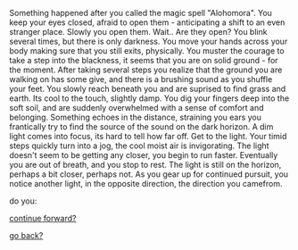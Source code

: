 Something happened after you called the magic spell "Alohomora".  You keep your eyes closed, afraid to open them - anticipating a shift to an even stranger place.  Slowly you open them.  Wait..  Are they open?  You blink several times, but there is only darkness.  You move your hands across your body making sure that you still exits, physically.  You muster the courage to take a step into the blackness, it seems that you are on solid ground - for the moment.  After taking several steps you realize that the ground you are walking on has some give, and there is a brushing sound as you shuffle your feet.  You slowly reach beneath you and are suprised to find grass and earth.  Its cool to the touch, slightly damp.  You dig your fingers deep into the soft soil, and are suddenly overwhelmed with a sense of comfort and belonging.  Something echoes in the distance, straining you ears you frantically try to find the source of the sound on the dark horizon.  A dim light comes into focus, its hard to tell how far off.  Get to the light. Your timid steps quickly turn into a jog, the cool moist air is invigorating.  The light doesn't seem to be getting any closer, you begin to run faster.  Eventually you are out of breath, and you stop to rest.  The light is still on the horizon, perhaps a bit closer, perhaps not.  As you gear up for continued pursuit, you notice another light, in the opposite direction, the direction you camefrom.  

do you:

[continue forward?](continue-forward/Forward.md)

[go back?](go-back/goBack.md)

